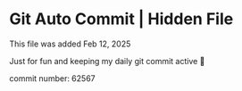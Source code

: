 # Git Auto Commit | Hidden File

This file was added Feb 12, 2025

Just for fun and keeping my daily git commit active 🤪

commit number: 62567
